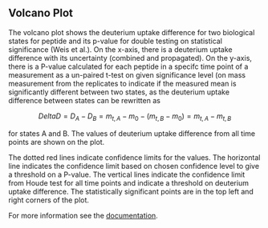 ## Volcano Plot

The volcano plot shows the deuterium uptake difference for two biological states for peptide and its p-value for double testing on statistical significance (Weis et al.). On the x-axis, there is a deuterium uptake difference with its uncertainty (combined and propagated). On the y-axis, there is a P-value calculated for each peptide in a specifc time point of a measurement as a un-paired t-test on given significance level (on mass measurement from the replicates to indicate if the measured mean is significantly different between two states, as the deuterium uptake difference between states can be rewritten as

$$Delta D=D_A-D_B=m_{t,A}-m_0-(m_{t,B}-m_0)=m_{t,A}-m_{t,B}$$


for states A and B. The values of deuterium uptake difference from all time points are shown on the plot.

The dotted red lines indicate confidence limits for the values. The horizontal line indicates the confidence limit based on chosen confidence level to give a threshold on a P-value. The vertical lines indicate the confidence limit from Houde test for all time points and indicate a threshold on deuterium uptake difference. The statistically significant points are in the top left and right corners of the plot.

For more information see the [documentation](https://hadexversum.github.io/HaDeX/articles/visualization.html#volcano-plot-1).

